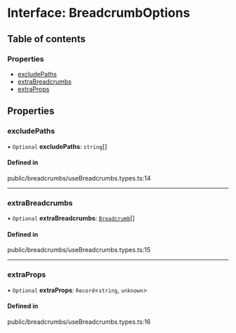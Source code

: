 # Interface: BreadcrumbOptions

## Table of contents

### Properties

- [excludePaths](../wiki/BreadcrumbOptions#excludepaths)
- [extraBreadcrumbs](../wiki/BreadcrumbOptions#extrabreadcrumbs)
- [extraProps](../wiki/BreadcrumbOptions#extraprops)

## Properties

### excludePaths

• `Optional` **excludePaths**: `string`[]

#### Defined in

public/breadcrumbs/useBreadcrumbs.types.ts:14

___

### extraBreadcrumbs

• `Optional` **extraBreadcrumbs**: [`Breadcrumb`](../wiki/Breadcrumb)[]

#### Defined in

public/breadcrumbs/useBreadcrumbs.types.ts:15

___

### extraProps

• `Optional` **extraProps**: `Record`<`string`, `unknown`\>

#### Defined in

public/breadcrumbs/useBreadcrumbs.types.ts:16
